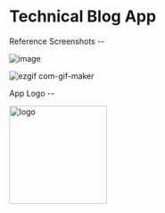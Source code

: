 # Technical Blog App

Reference Screenshots --

![image](https://user-images.githubusercontent.com/77978729/137741974-f9584385-6af1-444d-92c3-93707194f4bf.png)

![ezgif com-gif-maker](https://user-images.githubusercontent.com/77978729/137766079-603022d0-ef7f-4138-92e8-b4a8a03e0be4.gif)

App Logo --

<img width="175" alt="logo" src="https://user-images.githubusercontent.com/77978729/137769046-21af2b2a-91a6-459e-b48e-3eb69df00e18.png">
